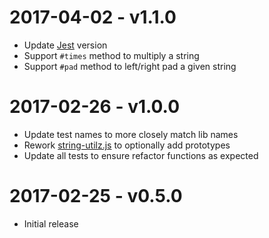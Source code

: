 # 2017-04-02 - v1.1.0
- Update [Jest](https://www.npmjs.com/package/jest) version
- Support `#times` method to multiply a string
- Support `#pad` method to left/right pad a given string

# 2017-02-26 - v1.0.0
- Update test names to more closely match lib names
- Rework [string-utilz.js](lib/string-utilz.js) to optionally add prototypes
- Update all tests to ensure refactor functions as expected

# 2017-02-25 - v0.5.0
- Initial release